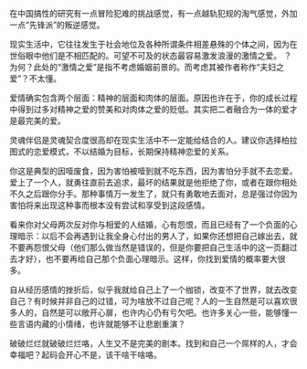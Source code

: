 在中国搞性的研究有一点冒险犯难的挑战感觉，有一点越轨犯规的淘气感觉，外加一点“先锋派”的叛逆感觉。

现实生活中，它往往发生于社会地位及各种所谓条件相差悬殊的个体之间，因为在世俗眼中他们是不相匹配的。可望不可及的状态最容易激发浪漫的激情之爱。
？为何？此处的“激情之爱”是指不考虑婚姻前景的。而考虑其被作者称作“夫妇之爱”？不太懂。

爱情确实包含两个层面：精神的层面和肉体的层面。原因也许在于，你的成长过程中得到过多对精神之爱的赞美和对肉体之爱的贬低。其实把二者融合为一体的爱才是最完美的爱。

灵魂伴侣是灵魂契合度很高却在现实生活中不一定能给结合的人。建议你选择柏拉图式的恋爱模式，不以结婚为目标，长期保持精神恋爱的关系。

你这是典型的因噎废食，因为害怕被噎到就不吃东西，因为害怕分手就不去恋爱。爱上了一个人，就勇往直前去追求，最坏的结果就是他拒绝了你，或者在跟你相处不久之后跟你分手。那种事情万一发生了，就只有勇敢地去面对，总是强过你因为害怕将来出现这种事而根本没有尝试和享受到这段感情。

看来你对父母两次反对你与相爱的人结婚，心有怨恨，而且已经有了一个负面的心理暗示：以后不会再遇到让我全身心付出的男人了，如果你还想把自己嫁出去，就不要再怨恨父母（他们那么做当然是错误的，但是你要把自己生活中的这一页翻过去才好），也不要再给自己那个负面心理暗示。这样，你找到爱情的概率要大很多。

自从经历感情的挫折后，似乎我就给自己上了一个枷锁，改变不了世界，就去改变自己？有时候并非自己的过错，可为啥放不过自己呢？人的一生自然是可以喜欢很多人的，自然是可以敞开心扉，也许内心仍有亏欠吧。也许多关心一些，能够懂一些言语内藏的小情绪，也许就能够不让悲剧重演？

破破烂烂就破破烂烂咯，人生又不是完美的剧本。找到和自己一个屌样的人，才会幸福吧？起码会开心不是，该干啥干啥咯。